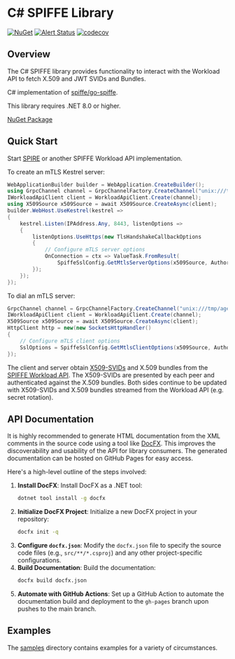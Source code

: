 # C# SPIFFE Library
[![NuGet](https://img.shields.io/nuget/v/Spiffe.svg)](https://www.nuget.org/packages/Spiffe)
[![Alert Status](https://sonarcloud.io/api/project_badges/measure?project=vurhanau_csharp-spiffe&metric=alert_status)](https://sonarcloud.io/summary/new_code?id=vurhanau_csharp-spiffe)
[![codecov](https://codecov.io/gh/vurhanau/csharp-spiffe/branch/main/graph/badge.svg?token=7T5FW25DYR)](https://codecov.io/gh/vurhanau/csharp-spiffe)

## Overview

The C# SPIFFE library provides functionality to interact with the Workload API to fetch X.509 and JWT SVIDs and Bundles.

C# implementation of [spiffe/go-spiffe](https://github.com/spiffe/go-spiffe).

This library requires .NET 8.0 or higher.

[NuGet Package](https://www.nuget.org/packages/Spiffe/)

## Quick Start

Start [SPIRE](https://spiffe.io/spire/) or another SPIFFE Workload API
   implementation.

To create an mTLS Kestrel server:

```csharp
WebApplicationBuilder builder = WebApplication.CreateBuilder();
using GrpcChannel channel = GrpcChannelFactory.CreateChannel("unix:///tmp/agent.sock");
IWorkloadApiClient client = WorkloadApiClient.Create(channel);
using X509Source x509Source = await X509Source.CreateAsync(client);
builder.WebHost.UseKestrel(kestrel =>
{
    kestrel.Listen(IPAddress.Any, 8443, listenOptions =>
    {
        listenOptions.UseHttps(new TlsHandshakeCallbackOptions
        {
            // Configure mTLS server options
            OnConnection = ctx => ValueTask.FromResult(
                SpiffeSslConfig.GetMtlsServerOptions(x509Source, Authorizers.AuthorizeAny())),
        });
    });
});
```

To dial an mTLS server:

```csharp
GrpcChannel channel = GrpcChannelFactory.CreateChannel("unix:///tmp/agent.sock");
IWorkloadApiClient client = WorkloadApiClient.Create(channel);
X509Source x509Source = await X509Source.CreateAsync(client);
HttpClient http = new(new SocketsHttpHandler()
{
    // Configure mTLS client options
    SslOptions = SpiffeSslConfig.GetMtlsClientOptions(x509Source, Authorizers.AuthorizeAny()),
});
```

The client and server obtain
[X509-SVIDs](https://github.com/spiffe/spiffe/blob/main/standards/X509-SVID.md)
and X.509 bundles from the [SPIFFE Workload
API](https://github.com/spiffe/spiffe/blob/main/standards/SPIFFE_Workload_API.md).
The X509-SVIDs are presented by each peer and authenticated against the X.509
bundles. Both sides continue to be updated with X509-SVIDs and X.509 bundles
streamed from the Workload API (e.g. secret rotation).

## API Documentation

It is highly recommended to generate HTML documentation from the XML comments in the source code using a tool like [DocFX](https://dotnet.github.io/docfx/). This improves the discoverability and usability of the API for library consumers. The generated documentation can be hosted on GitHub Pages for easy access.

Here's a high-level outline of the steps involved:

1.  **Install DocFX**: Install DocFX as a .NET tool:
    ```bash
    dotnet tool install -g docfx
    ```
2.  **Initialize DocFX Project**: Initialize a new DocFX project in your repository:
    ```bash
    docfx init -q
    ```
3.  **Configure `docfx.json`**: Modify the `docfx.json` file to specify the source code files (e.g., `src/**/*.csproj`) and any other project-specific configurations.
4.  **Build Documentation**: Build the documentation:
    ```bash
    docfx build docfx.json
    ```
5.  **Automate with GitHub Actions**: Set up a GitHub Action to automate the documentation build and deployment to the `gh-pages` branch upon pushes to the main branch.

## Examples

The [samples](https://github.com/vurhanau/csharp-spiffe/tree/main/samples) directory contains examples for a variety of circumstances.
